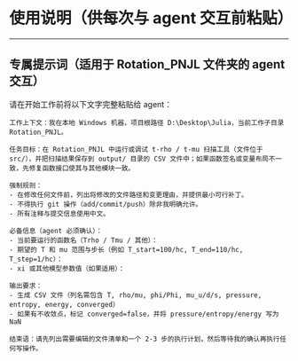 # 使用说明（供每次与 agent 交互前粘贴）
   ---

   专属提示词（适用于 Rotation_PNJL 文件夹的 agent 交互）
   --------------------------------------------
   请在开始工作前将以下文字完整粘贴给 agent：

   ```
   工作上下文：我在本地 Windows 机器，项目根路径 D:\Desktop\Julia，当前工作子目录 Rotation_PNJL。

   任务目标：在 Rotation_PNJL 中运行或调试 t-rho / t-mu 扫描工具（文件位于 src/），并把扫描结果保存到 output/ 目录的 CSV 文件中；如果函数签名或变量布局不一致，先修复函数接口使其与其他模块一致。

   强制规则：
   - 在修改任何文件前，列出将修改的文件路径和变更理由，并提供最小可行补丁。
   - 不得执行 git 操作（add/commit/push）除非我明确允许。
   - 所有注释与提交信息使用中文。

   必备信息（agent 必须确认）：
   - 当前要运行的函数名（Trho / Tmu / 其他）：
   - 期望的 T 和 mu 范围与步长（例如 T_start=100/hc, T_end=110/hc, T_step=1/hc）：
   - xi 或其他模型参数值（如果适用）：

   输出要求：
   - 生成 CSV 文件（列名需包含 T, rho/mu, phi/Phi, mu_u/d/s, pressure, entropy, energy, converged）
   - 如果有不收敛点，标记 converged=false，并将 pressure/entropy/energy 写为 NaN

   结束语：请先列出需要编辑的文件清单和一个 2-3 步的执行计划，然后等待我的确认再执行任何写操作。
   ```